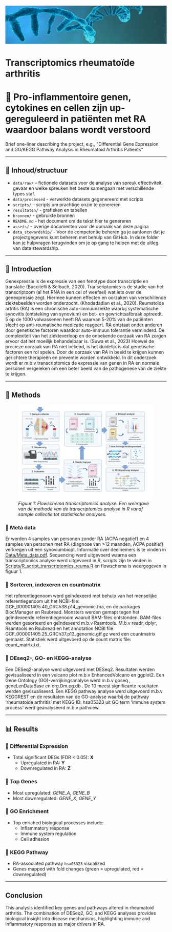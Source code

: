 
<p align="center">
  <img src="Assets/RNA_figuur_readme.jpg" alt="RNA Figure" width="1100"  />
</p>

# Transcriptomics rheumatoïde arthritis
# 🧬 Pro-inflammentoire genen, cytokines en cellen zijn up-gereguleerd in patiënten met RA waardoor balans wordt verstoord

Brief one-liner describing the project, e.g., "Differential Gene Expression and GO/KEGG Pathway Analysis in Rheumatoid Arthritis Patients"

---

## 📁 Inhoud/structuur

- `data/raw/` – fictionele datasets voor de analyse van spreuk effectiviteit, gevaar en welke spreuken het beste samengaan met verschillende types staf.  
- `data/processed` - verwerkte datasets gegenereerd met scripts 
- `scripts/` – scripts om prachtige onzin te genereren
- `resultaten/` - grafieken en tabellen
- `bronnen/` - gebruikte bronnen 
- `README.md` - het document om de tekst hier te genereren
- `assets/` - overige documenten voor de opmaak van deze pagina
- `data_stewardship/` - Voor de competentie beheren ga je aantonen dat je projectgegevens kunt beheren met behulp van GitHub. In deze folder kan je hulpvragen terugvinden om je op gang te helpen met de uitleg van data stewardship. 

---

## 🧬 Introduction

Genexpressie is de expressie van een fenotype door transcriptie en translatie (Buccitelli & Selbach, 2020). Transcriptomics is de studie van het transcriptoom (al het RNA in een cel of weefsel) wat iets over de genexpressie zegt. Hiermee kunnen effecten en oorzaken van verschillende ziektebeelden worden onderzocht. (Khodadadian et al., 2020).
Reumatoïde artritis (RA) is een chronische auto-immuunziekte waarbij systematische synovitis (ontsteking van synovium) en bot- en gewrichtsafbraak optreedt. 5 op de 1000 volwassenen heeft RA waarvan 5-20% van de patiënten slecht op anti-reumatische medicatie reageert. RA ontstaat onder anderen door genetische factoren waardoor auto-immuun tolerantie verminderd. De complexiteit van het ziekteverloop en de onbekende oorzaak van RA zorgen ervoor dat het moeilijk behandelbaar is. (Suwa et al., 2023)
Hoewel de precieze oorzaak van RA niet bekend, is het duidelijk is dat genetische factoren een rol spelen. Door de oorzaak van RA in beeld te krijgen kunnen gerichtere therapieën en preventie worden ontwikkeld. In dit onderzoek wordt er m.b.v transcriptomics de expressie van genen in RA en normale personen vergeleken om een beter beeld van de pathogenese van de ziekte te krijgen.

---

## 🧪 Methods

<figure>
  <img src="Assets/Flowschema_project_transcriptomics.png" alt="Flowschema">
  <figcaption><em>Figuur 1: Flowschema transcriptomics analyse. Een weergave van de methode van de transcriptomics analyse in R vanaf sample collectie tot statistische analyses.</em></figcaption>
</figure>


### 🔹 Meta data
Er werden 4 samples van personen zonder RA (ACPA negatief) en 4 samples van personen met RA (diagnose van >12 maanden, ACPA positief) verkregen uit een synoviumbiopt. Informatie over deelnemers is te vinden in [Data/Meta_data.pdf](Data/Meta_data.pdf). Sequencing werd uitgevoerd waarna een transcriptomics analyse werd uitgevoerd in R, scripts zijn te vinden in [Scripts/R_script_transcriptomics_reuma.R](Scripts/R_script_transcriptomics_reuma.R) en flowschema is weergegeven in figuur 1.

### 🔹 Sorteren, indexeren en countmatrix
Het referentiegenoom werd geïndexeerd met behulp van het menselijke referentiegenoom uit het NCBI-file: GCF_000001405.40_GRCh38.p14_genomic.fna, en de packages BiocManager en Rsubread. Monsters werden gemapt tegen het geïndexeerde referentiegenoom waaruit BAM-files ontstonden. BAM-files werden gesorteerd en geïndexeerd m.b.v Rsamtools.  M.b.v readr, dplyr, Rsamtools en Rsubread en het annotation NCBI file GCF_000001405.25_GRCh37.p13_genomic.gtf.gz werd een countmatrix gemaakt. Statistiek werd uitgevoerd op de count matrix file: count_matrix.txt. 

### 🔹 DEseq2-, GO- en KEGG-analyse
Een DESeq2-analyse werd uitgevoerd met DESeq2. Resultaten werden gevisualiseerd in een vulcano plot m.b.v EnhancedVolcano en ggplot2. Een Gene Ontology (GO)-verrijkingsanalyse werd m.b.v goseq , geneLenDataBase en org.Dm.eg.db . De 10 meest significante resultaten werden gevisualiseerd. Een KEGG pathway analyse werd uitgevoerd m.b.v KEGGREST en de resultaten van de GO-analyse waarbij de pathway ‘rheumatoide arthritis’  met KEGG ID: hsa05323 uit GO term ‘immune system process’ werd geanalyseerd m.b.v pathview.

---

## 📊 Results

### 🔹 Differential Expression

- Total significant DEGs (FDR < 0.05): **X**
  - Upregulated in RA: **Y**
  - Downregulated in RA: **Z**

### 🔹 Top Genes

- Most upregulated: *GENE_A*, *GENE_B*
- Most downregulated: *GENE_X*, *GENE_Y*

### 🔹 GO Enrichment

- Top enriched biological processes include:
  - Inflammatory response
  - Immune system regulation
  - Cell adhesion

### 🔹 KEGG Pathway

- RA-associated pathway `hsa05323` visualized
- Genes mapped with fold changes (green = upregulated, red = downregulated)

---

## Conclusion

This analysis identified key genes and pathways altered in rheumatoid arthritis. The combination of DESeq2, GO, and KEGG analyses provides biological insight into disease mechanisms, highlighting immune and inflammatory responses as major drivers in RA.

